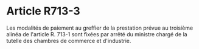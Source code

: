 # Article R713-3

Les modalités de paiement au greffier de la prestation prévue au troisième alinéa de l'article R. 713-1 sont fixées par arrêté du ministre chargé de la tutelle des chambres de commerce et d'industrie.
